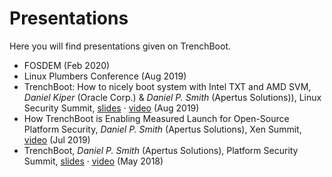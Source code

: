 Presentations
=============

Here you will find presentations given on TrenchBoot.

- FOSDEM (Feb 2020)
- Linux Plumbers Conference (Aug 2019)
- TrenchBoot: How to nicely boot system with Intel TXT and AMD SVM, *Daniel Kiper* (Oracle Corp.) & *Daniel P. Smith* (Apertus Solutions)), Linux Security Summit, [slides](https://static.sched.com/hosted_files/lssna19/75/trenchboot_ot_lss_20190815.final.ds.dk.pdf) &middot; [video](https://youtube.com/watch?v=DbpCU9iSi4g) (Aug 2019)
- How TrenchBoot is Enabling Measured Launch for Open-Source Platform Security, *Daniel P. Smith* (Apertus Solutions), Xen Summit, [video](https://youtube.com/watch?v=f0LZFSq4Ack) (Jul 2019)
- TrenchBoot, *Daniel P. Smith* (Apertus Solutions), Platform Security Summit, [slides](https://www.platformsecuritysummit.com/2018/speaker/smith/PSEC2018-TrenchBoot-Daniel-Smith.pdf) &middot; [video](https://www.youtube.com/watch?v=nKsD1QWVGtk) (May 2018)
